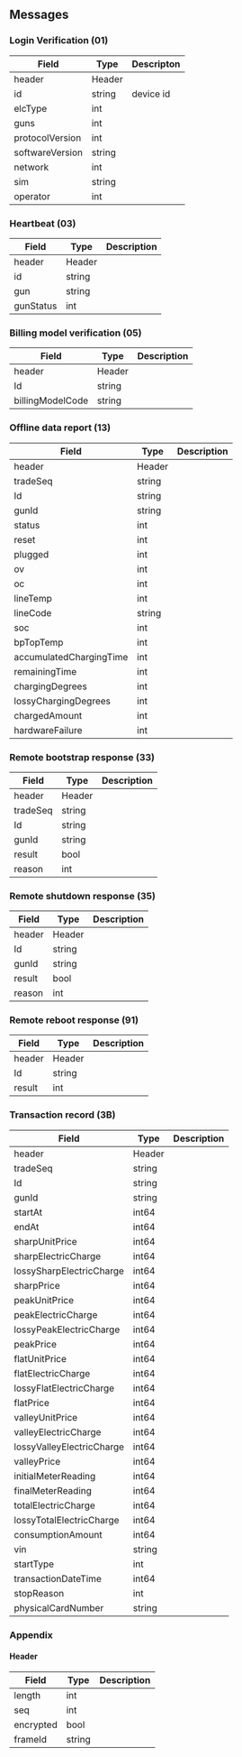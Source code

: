 ## Messages



### Login Verification (01)

| Field           | Type   | Descripton |
| --------------- | ------ | ---------- |
| header          | Header |            |
| id              | string | device id  |
| elcType         | int    |            |
| guns            | int    |            |
| protocolVersion | int    |            |
| softwareVersion | string |            |
| network         | int    |            |
| sim             | string |            |
| operator        | int    |            |



### Heartbeat (03)

| Field     | Type   | Description |
| --------- | ------ | ----------- |
| header    | Header |             |
| id        | string |             |
| gun       | string |             |
| gunStatus | int    |             |





### Billing model verification (05)

| Field            | Type   | Description |
| ---------------- | ------ | ----------- |
| header           | Header |             |
| Id               | string |             |
| billingModelCode | string |             |



### Offline data report (13)

| Field                   | Type   | Description |
| ----------------------- | ------ | ----------- |
| header                  | Header |             |
| tradeSeq                | string |             |
| Id                      | string |             |
| gunId                   | string |             |
| status                  | int    |             |
| reset                   | int    |             |
| plugged                 | int    |             |
| ov                      | int    |             |
| oc                      | int    |             |
| lineTemp                | int    |             |
| lineCode                | string |             |
| soc                     | int    |             |
| bpTopTemp               | int    |             |
| accumulatedChargingTime | int    |             |
| remainingTime           | int    |             |
| chargingDegrees         | int    |             |
| lossyChargingDegrees    | int    |             |
| chargedAmount           | int    |             |
| hardwareFailure         | int    |             |





### Remote bootstrap response (33)

| Field    | Type   | Description |
| -------- | ------ | ----------- |
| header   | Header |             |
| tradeSeq | string |             |
| Id       | string |             |
| gunId    | string |             |
| result   | bool   |             |
| reason   | int    |             |





### Remote shutdown response (35)

| Field  | Type   | Description |
| ------ | ------ | ----------- |
| header | Header |             |
| Id     | string |             |
| gunId  | string |             |
| result | bool   |             |
| reason | int    |             |





### Remote reboot response (91)

| Field  | Type   | Description |
| ------ | ------ | ----------- |
| header | Header |             |
| Id     | string |             |
| result | int    |             |





### Transaction record (3B)

| Field                     | Type   | Description |
| ------------------------- | ------ | ----------- |
| header                    | Header |             |
| tradeSeq                  | string |             |
| Id                        | string |             |
| gunId                     | string |             |
| startAt                   | int64  |             |
| endAt                     | int64  |             |
| sharpUnitPrice            | int64  |             |
| sharpElectricCharge       | int64  |             |
| lossySharpElectricCharge  | int64  |             |
| sharpPrice                | int64  |             |
| peakUnitPrice             | int64  |             |
| peakElectricCharge        | int64  |             |
| lossyPeakElectricCharge   | int64  |             |
| peakPrice                 | int64  |             |
| flatUnitPrice             | int64  |             |
| flatElectricCharge        | int64  |             |
| lossyFlatElectricCharge   | int64  |             |
| flatPrice                 | int64  |             |
| valleyUnitPrice           | int64  |             |
| valleyElectricCharge      | int64  |             |
| lossyValleyElectricCharge | int64  |             |
| valleyPrice               | int64  |             |
| initialMeterReading       | int64  |             |
| finalMeterReading         | int64  |             |
| totalElectricCharge       | int64  |             |
| lossyTotalElectricCharge  | int64  |             |
| consumptionAmount         | int64  |             |
| vin                       | string |             |
| startType                 | int    |             |
| transactionDateTime       | int64  |             |
| stopReason                | int    |             |
| physicalCardNumber        | string |             |



### Appendix

#### Header

| Field     | Type   | Description |
| --------- | ------ | ----------- |
| length    | int    |             |
| seq       | int    |             |
| encrypted | bool   |             |
| frameId   | string |             |